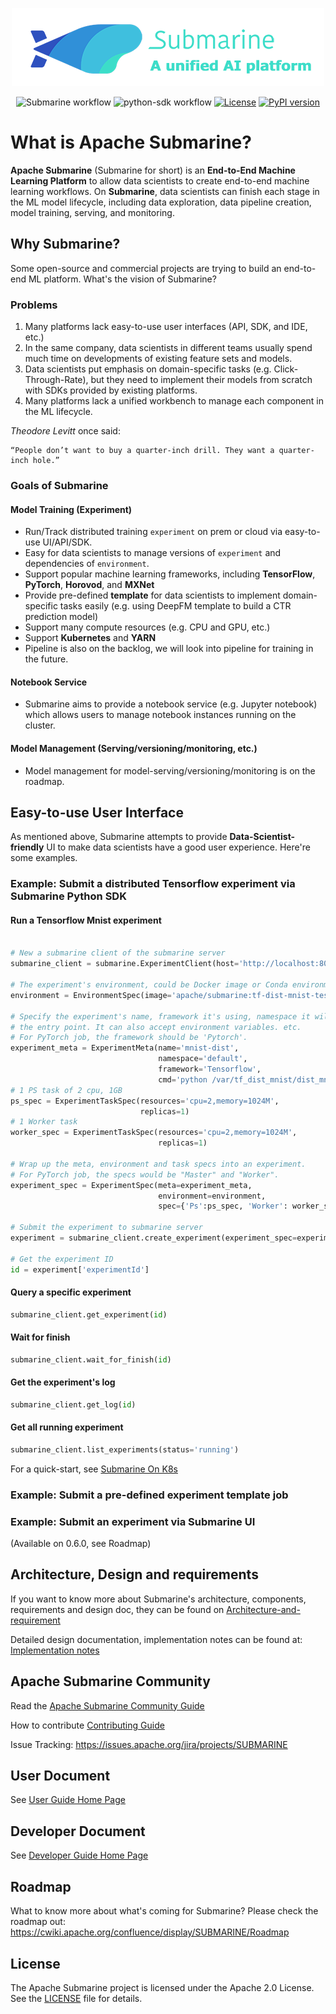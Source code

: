 <!---
  Licensed under the Apache License, Version 2.0 (the "License");
  you may not use this file except in compliance with the License.
  You may obtain a copy of the License at

   http://www.apache.org/licenses/LICENSE-2.0

  Unless required by applicable law or agreed to in writing, software
  distributed under the License is distributed on an "AS IS" BASIS,
  WITHOUT WARRANTIES OR CONDITIONS OF ANY KIND, either express or implied.
  See the License for the specific language governing permissions and
  limitations under the License. See accompanying LICENSE file.
-->

<div align="center">

![Colored_logo_with_text](website/static/img/icons/color_logo_with_text.png)

![Submarine workflow](https://github.com/apache/submarine/actions/workflows/master.yml/badge.svg?branch=master) ![python-sdk workflow](https://github.com/apache/submarine/actions/workflows/python.yml/badge.svg?branch=master) [![License](https://img.shields.io/badge/license-Apache%202-4EB1BA.svg)](https://www.apache.org/licenses/LICENSE-2.0.html) [![PyPI version](https://badge.fury.io/py/apache-submarine.svg)](https://badge.fury.io/py/apache-submarine)

</div>

# What is Apache Submarine?

**Apache Submarine** (Submarine for short) is an **End-to-End Machine Learning Platform** to allow data scientists to create end-to-end machine learning workflows. On **Submarine**, data scientists can finish each stage in the ML model lifecycle, including data exploration, data pipeline creation, model training, serving, and monitoring.

## Why Submarine?

Some open-source and commercial projects are trying to build an end-to-end ML platform. What's the vision of Submarine?

### Problems

1. Many platforms lack easy-to-use user interfaces (API, SDK, and IDE, etc.)
2. In the same company, data scientists in different teams usually spend much time on developments of existing feature sets and models.
3. Data scientists put emphasis on domain-specific tasks (e.g. Click-Through-Rate), but they need to implement their models from scratch with SDKs provided by existing platforms.
4. Many platforms lack a unified workbench to manage each component in the ML lifecycle.

_Theodore Levitt_ once said:

```
“People don’t want to buy a quarter-inch drill. They want a quarter-inch hole.”
```

### Goals of Submarine

#### Model Training (Experiment)

- Run/Track distributed training `experiment` on prem or cloud via easy-to-use UI/API/SDK.
- Easy for data scientists to manage versions of `experiment` and dependencies of `environment`.
- Support popular machine learning frameworks, including **TensorFlow**, **PyTorch**, **Horovod**, and **MXNet**
- Provide pre-defined **template** for data scientists to implement domain-specific tasks easily (e.g. using DeepFM template to build a CTR prediction model)
- Support many compute resources (e.g. CPU and GPU, etc.)
- Support **Kubernetes** and **YARN**
- Pipeline is also on the backlog, we will look into pipeline for training in the future.

#### Notebook Service

- Submarine aims to provide a notebook service (e.g. Jupyter notebook) which allows users to manage notebook instances running on the cluster.

#### Model Management (Serving/versioning/monitoring, etc.)

- Model management for model-serving/versioning/monitoring is on the roadmap.

## Easy-to-use User Interface

As mentioned above, Submarine attempts to provide **Data-Scientist-friendly** UI to make data scientists have a good user experience. Here're some examples.

### Example: Submit a distributed Tensorflow experiment via Submarine Python SDK

#### Run a Tensorflow Mnist experiment

```python

# New a submarine client of the submarine server
submarine_client = submarine.ExperimentClient(host='http://localhost:8080')

# The experiment's environment, could be Docker image or Conda environment based
environment = EnvironmentSpec(image='apache/submarine:tf-dist-mnist-test-1.0')

# Specify the experiment's name, framework it's using, namespace it will run in,
# the entry point. It can also accept environment variables. etc.
# For PyTorch job, the framework should be 'Pytorch'.
experiment_meta = ExperimentMeta(name='mnist-dist',
                                 namespace='default',
                                 framework='Tensorflow',
                                 cmd='python /var/tf_dist_mnist/dist_mnist.py --train_steps=100')
# 1 PS task of 2 cpu, 1GB
ps_spec = ExperimentTaskSpec(resources='cpu=2,memory=1024M',
                             replicas=1)
# 1 Worker task
worker_spec = ExperimentTaskSpec(resources='cpu=2,memory=1024M',
                                 replicas=1)

# Wrap up the meta, environment and task specs into an experiment.
# For PyTorch job, the specs would be "Master" and "Worker".
experiment_spec = ExperimentSpec(meta=experiment_meta,
                                 environment=environment,
                                 spec={'Ps':ps_spec, 'Worker': worker_spec})

# Submit the experiment to submarine server
experiment = submarine_client.create_experiment(experiment_spec=experiment_spec)

# Get the experiment ID
id = experiment['experimentId']

```

#### Query a specific experiment

```python
submarine_client.get_experiment(id)
```

#### Wait for finish

```python
submarine_client.wait_for_finish(id)
```

#### Get the experiment's log

```python
submarine_client.get_log(id)
```

#### Get all running experiment

```python
submarine_client.list_experiments(status='running')
```

For a quick-start, see [Submarine On K8s](https://submarine.apache.org/docs/adminDocs/k8s/README)

### Example: Submit a pre-defined experiment template job

### Example: Submit an experiment via Submarine UI

(Available on 0.6.0, see Roadmap)

## Architecture, Design and requirements

If you want to know more about Submarine's architecture, components, requirements and design doc, they can be found on [Architecture-and-requirement](https://submarine.apache.org/docs/designDocs/architecture-and-requirements)

Detailed design documentation, implementation notes can be found at: [Implementation notes](https://submarine.apache.org/docs/designDocs/implementation-notes)

## Apache Submarine Community

Read the [Apache Submarine Community Guide](https://submarine.apache.org/docs/community/README)

How to contribute [Contributing Guide](https://submarine.apache.org/docs/community/contributing)

Issue Tracking: https://issues.apache.org/jira/projects/SUBMARINE

## User Document

See [User Guide Home Page](https://submarine.apache.org/docs/)

## Developer Document

See [Developer Guide Home Page](https://submarine.apache.org/docs/devDocs/Development/)

## Roadmap

What to know more about what's coming for Submarine? Please check the roadmap out: https://cwiki.apache.org/confluence/display/SUBMARINE/Roadmap

## License

The Apache Submarine project is licensed under the Apache 2.0 License. See the [LICENSE](./LICENSE) file for details.
